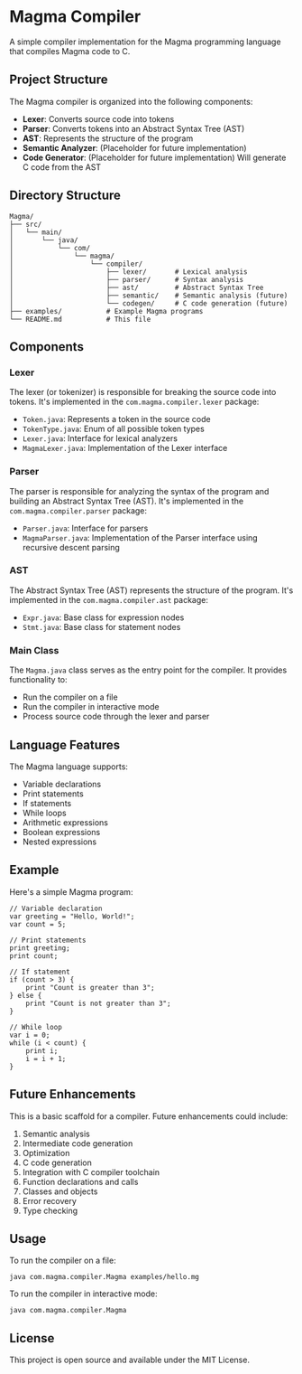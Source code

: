 # Magma Compiler

A simple compiler implementation for the Magma programming language that compiles Magma code to C.

## Project Structure

The Magma compiler is organized into the following components:

- **Lexer**: Converts source code into tokens
- **Parser**: Converts tokens into an Abstract Syntax Tree (AST)
- **AST**: Represents the structure of the program
- **Semantic Analyzer**: (Placeholder for future implementation)
- **Code Generator**: (Placeholder for future implementation) Will generate C code from the AST

## Directory Structure

```
Magma/
├── src/
│   └── main/
│       └── java/
│           └── com/
│               └── magma/
│                   └── compiler/
│                       ├── lexer/       # Lexical analysis
│                       ├── parser/      # Syntax analysis
│                       ├── ast/         # Abstract Syntax Tree
│                       ├── semantic/    # Semantic analysis (future)
│                       └── codegen/     # C code generation (future)
├── examples/           # Example Magma programs
└── README.md           # This file
```

## Components

### Lexer

The lexer (or tokenizer) is responsible for breaking the source code into tokens. It's implemented in the `com.magma.compiler.lexer` package:

- `Token.java`: Represents a token in the source code
- `TokenType.java`: Enum of all possible token types
- `Lexer.java`: Interface for lexical analyzers
- `MagmaLexer.java`: Implementation of the Lexer interface

### Parser

The parser is responsible for analyzing the syntax of the program and building an Abstract Syntax Tree (AST). It's implemented in the `com.magma.compiler.parser` package:

- `Parser.java`: Interface for parsers
- `MagmaParser.java`: Implementation of the Parser interface using recursive descent parsing

### AST

The Abstract Syntax Tree (AST) represents the structure of the program. It's implemented in the `com.magma.compiler.ast` package:

- `Expr.java`: Base class for expression nodes
- `Stmt.java`: Base class for statement nodes

### Main Class

The `Magma.java` class serves as the entry point for the compiler. It provides functionality to:

- Run the compiler on a file
- Run the compiler in interactive mode
- Process source code through the lexer and parser

## Language Features

The Magma language supports:

- Variable declarations
- Print statements
- If statements
- While loops
- Arithmetic expressions
- Boolean expressions
- Nested expressions

## Example

Here's a simple Magma program:

```
// Variable declaration
var greeting = "Hello, World!";
var count = 5;

// Print statements
print greeting;
print count;

// If statement
if (count > 3) {
    print "Count is greater than 3";
} else {
    print "Count is not greater than 3";
}

// While loop
var i = 0;
while (i < count) {
    print i;
    i = i + 1;
}
```

## Future Enhancements

This is a basic scaffold for a compiler. Future enhancements could include:

1. Semantic analysis
2. Intermediate code generation
3. Optimization
4. C code generation
5. Integration with C compiler toolchain
6. Function declarations and calls
7. Classes and objects
8. Error recovery
9. Type checking

## Usage

To run the compiler on a file:

```
java com.magma.compiler.Magma examples/hello.mg
```

To run the compiler in interactive mode:

```
java com.magma.compiler.Magma
```

## License

This project is open source and available under the MIT License.
